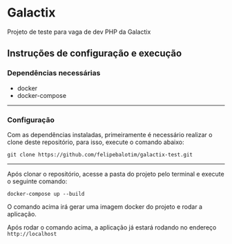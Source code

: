 # Galactix

Projeto de teste para vaga de dev PHP da Galactix

## Instruções de configuração e execução

### Dependências necessárias
- docker
- docker-compose

---

### Configuração
Com as dependências instaladas, primeiramente é necessário realizar o clone deste repositório, para isso, execute o comando abaixo:

`git clone https://github.com/felipebalotim/galactix-test.git`

---

Após clonar o repositório, acesse a pasta do projeto pelo terminal e execute o seguinte comando:

`docker-compose up --build`

O comando acima irá gerar uma imagem docker do projeto e rodar a aplicação.

Após rodar o comando acima,  a aplicação já estará rodando no endereço `http://localhost`

